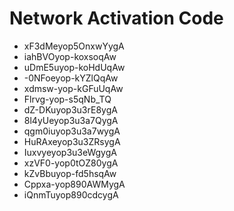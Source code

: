 # Network Activation Code
* xF3dMeyop5OnxwYygA
* iahBVOyop-koxsoqAw
* uDmE5uyop-koHdUqAw
* -0NFoeyop-kYZlQqAw
* xdmsw-yop-kGFuUqAw
* Flrvg-yop-s5qNb_TQ
* dZ-DKuyop3u3rE8ygA
* 8l4yUeyop3u3a7QygA
* qgm0iuyop3u3a7wygA
* HuRAxeyop3u3ZRsygA
* Iuxvyeyop3u3eWgygA
* xzVF0-yop0tOZ80ygA
* kZvBbuyop-fd5hsqAw
* Cppxa-yop890AWMygA
* iQnmTuyop890cdcygA